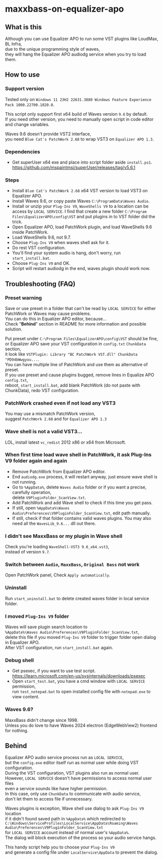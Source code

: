 # maxxbass-on-equalizer-apo
## What is this
Although you can use Equalizer APO to run some VST plugins like LoudMax, BL Infra,  
due to the unique programming style of waves,  
they will hang the Equalizer APO audiodg service when you try to load them.

## How to use
### Support version
Tested only on `Windows 11 23H2 22631.3880 Windows Feature Experience Pack 1000.22700.1020.0`.

This script only support first x64 build of Waves version `9.6` by default.  
If you need other version, you need to manually open script in code editor and change variables.

Waves 9.6 doesn't provide VST2 interface,  
you need `Blue Cat's PatchWork 2.68` to wrap VST3 on `Equalizer APO 1.3`.

### Dependencies
- Get superUser x64 exe and place into script folder aside `install.ps1`.  
  https://github.com/mspaintmsi/superUser/releases/tag/v5.6.1

### Steps
- Install `Blue Cat's PatchWork 2.68` x64 VST version to load VST3 on Equalizer APO.
- Install Waves 9.6, or copy paste Waves `C:\ProgramData\Waves Audio`.
- Install or unzip your `Plug-Ins V9`, `WaveShells V9` to a location can be access by `LOCAL SERVICE`.
  I find that create a new folder `C:\Program Files\EqualizerAPO\config\VST`
  and put plugins in to VST folder did the trick.
- Open Equalizer APO, load PatchWork plugin, and load WaveShells 9.6 inside PatchWork.
- Load WaveShells 9.6, not 9.7.
- Choose `Plug-Ins V9` when waves shell ask for it.
- Do rest VST configuration.
- You'll find your system audio is hang, don't worry, run `start_install.bat`.
- Choose `Plug-Ins V9` and OK.
- Script will restart audiodg in the end, waves plugin should work now.



## Troubleshooting (FAQ)
### Preset warning
Save or use preset in a folder that can't be read by `LOCAL SERVICE` for either PatchWork or Waves may cause problems.  
You can do this in Equalizer APO editor, because...  
Check "**Behind**" section in README for more information and possible solution.

Put preset under `C:\Program Files\EqualizerAPO\config\VST` should be fine,  
or Equalizer APO save your VST configuration in `config.txt` `ChunkData` section,  
it look like `VSTPlugin: Library "BC PatchWork VST.dll" ChunkData "PD94bWwgyou...`.  
You can have multiple line of PatchWork and use them as alternative of preset.  
If you use preset and cause plugins bugged, remove lines in Equalize APO `config.txt`,  
reboot, `start_install.bat`, add blank PatchWork (do not paste with ChunkData), redo VST configuration.

### PatchWork crashed even if not load any VST3
You may use a mismatch PatchWork version,  
suggest `PatchWork 2.68` and for `Equalizer APO 1.3`

### Wave shell is not a valid VST3...
LOL, install latest `vc_redist` 2012 x86 or x64 from Microsoft.

### When first time load wave shell in PatchWork, it ask Plug-Ins V9 folder again and again
- Remove PatchWork from Equalizer APO editor.
- End `audiodg.exe` process, it will restart anyway, just ensure wave shell is not running.
- Go to `%AppData%`, delete `Waves Audio` folder or if you want a precise, carefully operation,  
  delete `V9PluginFolder_ScanView.txt`.
- Add PatchWork and add Wave shell to check if this time you get pass.
- If still, open `%AppData%\Waves Audio\Preferences\V9PluginFolder_ScanView.txt`, edit path manually.
- If still, check if that folder contains valid waves plugins.
  You may also need all the `WavesLib_9.6...` dll out there.

### I didn't see MaxxBass or my plugin in Wave shell
Check you're loading `WaveShell-VST3 9.6_x64.vst3`,  
instead of version `9.7`.

### Switch between `Audio`, `MaxxBass`, `Original Bass` not work
Open PatchWork panel, Check `Apply automatically`.

### Uninstall
Run `start_uninstall.bat` to delete created waves folder in local service folder.

### I moved `Plug-Ins V9` folder
Waves will save plugin search location to  
`%AppData%\Waves Audio\Preferences\V9PluginFolder_ScanView.txt`,  
delete this file if you moved `Plug-Ins V9` folder to trigger folder open dialog in Equalizer APO.  
After VST configuration, run `start_install.bat` again.

### Debug shell
- Get psexec, if you want to use test script.  
  https://learn.microsoft.com/en-us/sysinternals/downloads/psexec
- Open `start_test.bat`, you have a cmd window with `LOCAL SERVICE` permission,  
  run `test_notepad.bat` to open installed config file with `notepad.exe` to view content.

### Waves 9.6?
MaxxBass didn't change since 1998.  
Unless you do love to have Waves 2024 electron (EdgeWebView2) frontend for nothing.

## Behind
Equalizer APO audio service process run as `LOCAL SERVICE`,  
but the `config.exe` editor itself run as normal user while doing VST configuration.  
During the VST configuration, VST plugins also run as normal user.  
However, `LOCAL SERVICE` doesn't have permissions to access normal user files  
even a service sounds like have higher permission.  
In this case, only use `ChunkData` to communicate with audio service,  
don't let them to access file if unnecessary.

Waves plugins is exception, Wave shell use dialog to ask `Plug-Ins V9` location  
if it didn't found saved path in `%AppData%` which redirected to  
`C:\Windows\ServiceProfiles\LocalService\AppData\Roaming\Waves Audio\Preferences\V9PluginFolder_ScanView.txt`  
for `LOCAL SERVICE` account instead of normal user's `%AppData%`.  
The dialog will block execution of the process so your audio service hangs.

This handy script help you to choose your `Plug-Ins V9`  
and generate a config file under `LocalService\AppData` to prevent the dialog.

